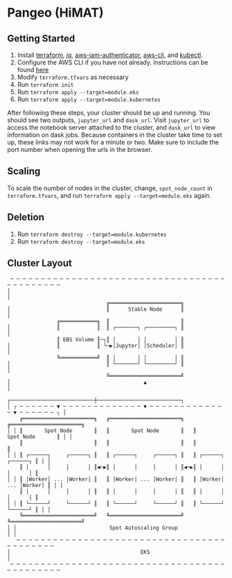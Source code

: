 # Pangeo (HiMAT)

## Getting Started
1. Install [terraform](https://www.terraform.io/downloads.html), [jq](https://stedolan.github.io/jq/), [aws-iam-authenticator](https://docs.aws.amazon.com/eks/latest/userguide/configure-kubectl.html), [aws-cli](https://aws.amazon.com/cli/), and [kubectl](https://kubernetes.io/docs/tasks/tools/install-kubectl/).
2. Configure the AWS CLI if you have not already. Instructions can be found [here](https://docs.aws.amazon.com/cli/latest/userguide/cli-chap-getting-started.html)
3. Modify `terraform.tfvars` as necessary
4. Run `terraform init`
5. Run `terraform apply --target=module.eks`
6. Run `terraform apply --target=module.kubernetes`

After following these steps, your cluster should be up and running. You should see two outputs, `jupyter_url` and `dask_url`. Visit `jupyter_url` to access the notebook server attached to the cluster, and `dask_url` to view information on dask jobs. Because containers in the cluster take time to set up, these links may not work for a minute or two. Make sure to include the port number when opening the urls in the browser.
## Scaling
To scale the number of nodes in the cluster, change, `spot_node_count` in `terraform.tfvars`, and run `terraform apply --target=module.eks` again.
## Deletion
1. Run `terraform destroy --target=module.kubernetes`
2. Run `terraform destroy --target=module.eks`

## Cluster Layout
```
 ─ ─ ─ ─ ─ ─ ─ ─ ─ ─ ─ ─ ─ ─ ─ ─ ─ ─ ─ ─ ─ ─ ─ ─ ─ ─ ─ ─ ─ ─ ─ ─ ─ ─ ─ ─ ─ ─ ─ ─ ─ ─ ─ ─
│                                                                                       │
                                ╔═══════════════════════╗                                
│                               ║      Stable Node      ║                               │
                ╔════════════╗  ║                       ║                                
│               ║            ║  ║ ┌───────┐ ┌─────────┐ ║                               │
                ║ EBS Volume ║─┐║ │       │ │         │ ║                                
│               ║            ║ └─▶│Jupyter│ │Scheduler│ ║                               │
                ╚════════════╝  ║ │       │ │         │ ║                                
│                               ║ └───────┘ └─────────┘ ║                               │
                                ╚═══════════════════════╝                                
│                                           ▲                                           │
                ┌───────────────────────────┼───────────────────────────┐                
│ ┌ ─ ─ ─ ─ ─ ─ ▼ ─ ─ ─ ─ ─ ─ ─ ─ ─ ─ ─ ─ ─ ▼ ─ ─ ─ ─ ─ ─ ─ ─ ─ ─ ─ ─ ─ ▼ ─ ─ ─ ─ ─ ─ ┐ │
    ╔═══════════════════════╗   ╔═══════════════════════╗   ╔═══════════════════════╗    
│ │ ║       Spot Node       ║   ║       Spot Node       ║   ║       Spot Node       ║ │ │
    ║                       ║   ║                       ║   ║                       ║    
│ │ ║ ┌──────┐     ┌──────┐ ║   ║ ┌──────┐     ┌──────┐ ║   ║ ┌──────┐     ┌──────┐ ║ │ │
    ║ │      │     │      │ ║◀─▶║ │      │     │      │ ║◀─▶║ │      │     │      │ ║    
│ │ ║ │Worker│ ... │Worker│ ║   ║ │Worker│ ... │Worker│ ║   ║ │Worker│ ... │Worker│ ║ │ │
    ║ │      │     │      │ ║   ║ │      │     │      │ ║   ║ │      │     │      │ ║    
│ │ ║ └──────┘     └──────┘ ║   ║ └──────┘     └──────┘ ║   ║ └──────┘     └──────┘ ║ │ │
    ╚═══════════════════════╝   ╚═══════════════════════╝   ╚═══════════════════════╝    
│ │                              Spot Autoscaling Group                               │ │
   ─ ─ ─ ─ ─ ─ ─ ─ ─ ─ ─ ─ ─ ─ ─ ─ ─ ─ ─ ─ ─ ─ ─ ─ ─ ─ ─ ─ ─ ─ ─ ─ ─ ─ ─ ─ ─ ─ ─ ─ ─ ─   
│                                          EKS                                          │
 ─ ─ ─ ─ ─ ─ ─ ─ ─ ─ ─ ─ ─ ─ ─ ─ ─ ─ ─ ─ ─ ─ ─ ─ ─ ─ ─ ─ ─ ─ ─ ─ ─ ─ ─ ─ ─ ─ ─ ─ ─ ─ ─ ─
```
